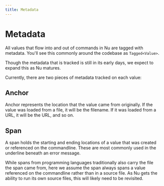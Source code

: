 ```yaml
---
title: Metadata
---
```


# Metadata

All values that flow into and out of commands in Nu are tagged with metadata. You'll see this commonly around the codebase as `Tagged<Value>`. 

Though the metadata that is tracked is still in its early days, we expect to expand this as Nu matures.

Currently, there are two pieces of metadata tracked on each value:

## Anchor

Anchor represents the location that the value came from originally. If the value was loaded from a file, it will be the filename. If it was loaded from a URL, it will be the URL, and so on.

## Span

A span holds the starting and ending locations of a value that was created or referenced on the commandline. These are most commonly used in the underline beneath an error message.

While spans from programming languages traditionally also carry the file the span came from, here we assume the span always spans a value referenced on the commandline rather than in a source file. As Nu gets the ability to run its own source files, this will likely need to be revisited.
